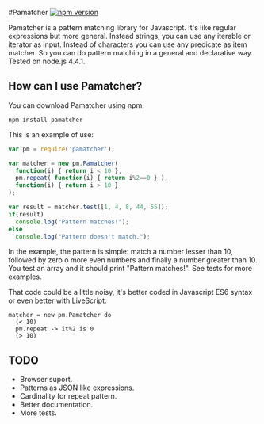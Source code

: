 #Pamatcher [![npm version](https://badge.fury.io/js/pamatcher.svg)](http://badge.fury.io/js/pamatcher)

Pamatcher is a pattern matching library for Javascript. It's like regular expressions but more general. Instead strings, you can use any iterable or iterator as input. Instead of characters you can use any predicate as item matcher. So you can do pattern matching in a general and declarative way.
Tested on node.js 4.4.1.

## How can I use Pamatcher?
You can download Pamatcher using npm.
```
npm install pamatcher
```

This is an example of use:

```js
var pm = require('pamatcher');

var matcher = new pm.Pamatcher(
  function(i) { return i < 10 },
  pm.repeat( function(i) { return i%2==0 } ),
  function(i) { return i > 10 }
);

var result = matcher.test([1, 4, 8, 44, 55]);
if(result)
  console.log("Pattern matches!");
else
  console.log("Pattern doesn't match.");
```

In the example, the pattern is simple: match a number lesser than 10, followed by zero o more even numbers and finally a number greater than 10. You test an array and it should print "Pattern matches!". See tests for more examples.

That code could be a little noisy, it's better coded in Javascript ES6 syntax or even better with LiveScript:
```livescript
matcher = new pm.Pamatcher do
  (< 10)
  pm.repeat -> it%2 is 0
  (> 10)
```

## TODO
- Browser suport.
- Patterns as JSON like expressions.
- Cardinality for repeat pattern.
- Better documentation.
- More tests.
